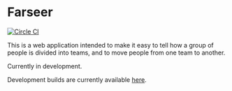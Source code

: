 Farseer 
=======

[![Circle CI](https://circleci.com/gh/FarseerTeam/Farseer/tree/master.svg?style=svg)](https://circleci.com/gh/FarseerTeam/Farseer/tree/master)

This is a web application intended to make it easy to tell how a group of people is divided into teams, and to move people from one team to another.

Currently in development.

Development builds are currently available [here](https://armored-farseer.herokuapp.com/).
